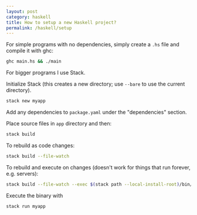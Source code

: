 ```yaml
---
layout: post
category: haskell
title: How to setup a new Haskell project?
permalink: /haskell/setup
---
```

For simple programs with no dependencies, simply create a `.hs` file and
compile it with ghc:

```sh
ghc main.hs && ./main
```

For bigger programs I use Stack.

Initialize Stack (this creates a new directory; use `--bare` to use the current
directory).
```sh
stack new myapp
```

Add any dependencies to `package.yaml` under the "dependencies" section.

Place source files in `app` directory and then:
```sh
stack build
```

To rebuild as code changes:
```sh
stack build --file-watch
```

To rebuild and execute on changes (doesn't work for things that run forever, e.g. servers):
```sh
stack build --file-watch --exec $(stack path --local-install-root)/bin/myapp-exe
```

Execute the binary with
```sh
stack run myapp
```
